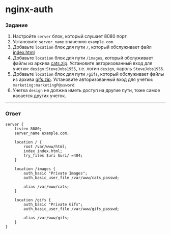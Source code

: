 # nginx-auth

### Задание

1. Настройте `server` блок, который слушает 8080 порт.
2. Установите `server_name` значению `example.com`.
3. Добавьте `location` блок для пути `/`, который обслуживает файл [index.html](https://stepik.org/media/attachments/lesson/686238/index.html)
4. Добавьте `location` блок для пути `/images`, который обслуживает файлы из архива [cats.zip](https://stepik.org/media/attachments/lesson/686238/cats.zip). Установите авторизованный вход для учетки: `design:SteveJobs1955`, т.е. логин `design`, пароль `SteveJobs1955`.
5. Добавьте `location` блок для пути `/gifs`, который обслуживает файлы из архива [gifs.zip](https://stepik.org/media/attachments/lesson/686238/gifs.zip). Установите авторизованный вход для учетки: `marketing:marketingP@ssword`.
6. Учетка `design` не должна иметь доступ на другие пути, тоже самое касается других учеток.

---

### Ответ

```
server {
    listen 8080;
    server_name example.com;

    location / {
        root /var/www/html;
        index index.html;
        try_files $uri $uri/ =404;
    }

    location /images {
        auth_basic "Private Images";
        auth_basic_user_file /var/www/cats_passwd;

        alias /var/www/cats;
    }

    location /gifs {
        auth_basic "Private Gifs";
        auth_basic_user_file /var/www/gifs_passwd;

        alias /var/www/gifs;
    }
}
```